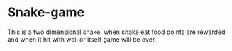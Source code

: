 # Snake-game
This is a two dimensional snake. when snake eat food points are rewarded and when it hit with wall or itself game will be over.
